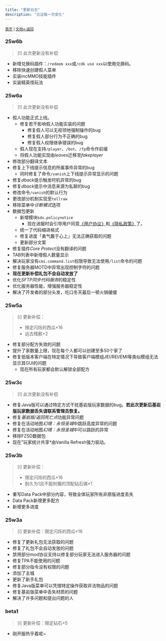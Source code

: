 ```yaml
---
title: "更新日志"
description: "见证每一次变化"
---
```

<small id="old_menu"><a href="/Streack/">首页</a> | <a href="/Streack/doc/">文档</a></small><small><a href="./">←返回</a></small><br>

### 25w6b
> [!] 此次更新没有补偿

* 新增兑换码插件：`/redeem xxx`或`/cdk use xxx`以使用兑换码。
* 移除快速创建假人菜单
* 实装mcMMO技能插件
* 实装精英怪玩法

### 25w6a
> [!] 此次更新没有补偿

* 假人功能正式上线。
  * 修复若干影响假人功能实装的问题
    * 修复假人可以无视领地强制操作的bug
    * 修复假人部分行为不正确的bug
    * 修复假人权限继承错误的bug
  * 假人现在支持`/player`、`/bot`、`/fp`命令作前缀
  * 将假人功能实现由*leaves*迁移至*fakeplayer*
* 修改部分翻译文本
* 修复上下线提示信息的所属事件异常的bug
  * 同时修复了命令`/vanish`上下线提示异常显示的问题
* 修复*dback*提示触发时机异常的bug
* 修复*dback*提示中消息来源为私聊的bug
* 修改命令`/vanish`的默认行为
* 更改部分机制实现至`tellraw`
* 移除菜单中*诊断模式*选项
* 数据包更新
  * 新增模块`kdx.policynotice`
    * 现在进服时会引导用户同意[《用户协议》](https://kdxiaoyi.top/Streack/doc/policy/user)和[《隐私政策》](https://kdxiaoyi.top/Streack/doc/policy/privacy)了。
  * 统一了代码缩进格式
  * 修复进度「勇气戴于心上」无法正确获取的问题
  * 更新部分文案
* 修复插件*Core Protect*没有翻译的问题
* TAB列表中新增假人数量显示
* 解决玩家没有`cmi.command.list`权限导致无法使用`/list`命令的问题
* 修复服务器MOTD中异常出现控制字符的问题
* **现在更新补偿礼包不会自动发放了**
* 优化*SFTP同步代码服务*的稳定性
* 优化服务器性能，增强服务器稳定性
* 解决了开发者的部分头发，吃口冬天最后一顿火锅缓缓

### 25w5a
> [i] 更新补偿：<br>
> * 限定闪烁的西瓜×16
> * 远古残骸×2

* 修复部分配方失效的问题
* 提升了家数量上限，现在每个人都可以创建至多50个家了
* 修复低版本客户端在特定情况下导致客户端模组JEI/REI/EMI等类似模组无法显示其GUI的问题
  * 现在所有玩家都会默认解锁全部配方

### 25w3c
> [!] 此次更新没有补偿

* 修复Java版可以通过特定方式干扰基岩版玩家数据的bug。**若此次更新后基岩版玩家数据丢失请联系管理员恢复。**
* 修复*基岩版/返回死亡点*功能异常问题
* 修复在活动地图*幻境：永恒圣城*中跳跃高度异常的问题
* 修复在活动地图*幻境：永恒圣城*中可以跳跃的异常
* 移除FZSD数据包
* 现在”玩家统计共享*由Vanilla Refresh强力驱动。

### 25w3b
> [i] 更新补偿：<br>
> * 限定闪烁的西瓜×16
> * 耐久为1且不能附魔的顶配钻石镐×1

* 重写Data Pack中部分内容，导致全体玩家所有非原版进度丢失
* Data Pack新增更多配方
* 新增更多进度

### 25w3a
> [i] 更新补偿：限定闪烁的西瓜×16

* 修复了更新礼包无法获取的问题
* 修复了礼包不会自动发放的问题
* 禁用部分mod协议支持以修复部分玩家无法进入服务器的问题
* 修复TPA不能使用的问题
* 修复部分指令没有权限的问题
* 添加了主城
* 更新了新手礼包
* 修复Java版菜单可以凭借特定操作获取非法物品的问题
* 修复基岩版菜单中丢失材质的问题
* 解决了许多问题和提出问题的人

### beta1
> [i] 更新补偿：限定钻石×5

* 刚开服热乎着呢~

<script src="https://rs.kdxiaoyi.top/res/scripts/js/sober.min.js"></script><script src="https://kdxiaoyi.top/Streack/page/pmd-reRender.min.js"></script>